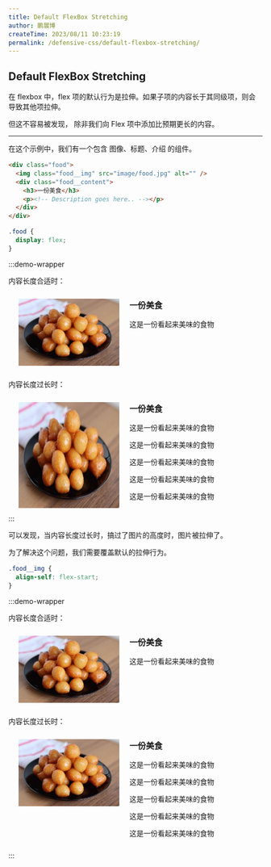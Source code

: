 ```yaml
---
title: Default FlexBox Stretching
author: 鹏展博
createTime: 2023/08/11 10:23:19
permalink: /defensive-css/default-flexbox-stretching/
---
```


## Default FlexBox Stretching

在 flexbox 中，flex 项的默认行为是拉伸。如果子项的内容长于其同级项，则会导致其他项拉伸。

但这不容易被发现， 除非我们向 Flex 项中添加比预期更长的内容。

---

在这个示例中，我们有一个包含 图像、标题、介绍 的组件。

```html
<div class="food">
  <img class="food__img" src="image/food.jpg" alt="" />
  <div class="food__content">
    <h3>一份美食</h3>
    <p><!-- Description goes here.. --></p>
  </div>
</div>
```

```css
.food {
  display: flex;
}
```

<style>
.food-wrapper-110 {
  display: flex;
  padding: 12px 20px;
  background: var(--vp-c-bg);
  border-radius: 5px;
  border: 1px solid var(--vp-c-divider);
  box-shadow: var(--vp-shadow-2);
}
.food-wrapper-110 .food__img {
  width: 200px;
}
.food-wrapper-110 .food__img.start {
  align-self: flex-start;
}
.food-wrapper-110 .food__content {
  padding: 0 20px;
}
.food-wrapper-110 .food__content h3 {
  margin-top: 0;
}
</style>

:::demo-wrapper

<p>内容长度合适时：</p>
<div class="food-wrapper-110">
  <img class="food__img" src="/images/defensive-css/ratio.png" alt="" />
  <div class="food__content">
    <h3>一份美食</h3>
    <p>这是一份看起来美味的食物</p>
  </div>
</div>

<p>内容长度过长时：</p>
<div class="food-wrapper-110">
  <img class="food__img" src="/images/defensive-css/ratio.png" alt="" />
  <div class="food__content">
    <h3>一份美食</h3>
    <p>这是一份看起来美味的食物</p>
    <p>这是一份看起来美味的食物</p>
    <p>这是一份看起来美味的食物</p>
    <p>这是一份看起来美味的食物</p>
    <p>这是一份看起来美味的食物</p>
  </div>
</div>
:::

可以发现，当内容长度过长时，搞过了图片的高度时，图片被拉伸了。

为了解决这个问题，我们需要覆盖默认的拉伸行为。

```css
.food__img {
  align-self: flex-start;
}
```

:::demo-wrapper

<p>内容长度合适时：</p>
<div class="food-wrapper-110">
  <img class="food__img start" src="/images/defensive-css/ratio.png" alt="" />
  <div class="food__content">
    <h3>一份美食</h3>
    <p>这是一份看起来美味的食物</p>
  </div>
</div>

<p>内容长度过长时：</p>
<div class="food-wrapper-110">
  <img class="food__img start" src="/images/defensive-css/ratio.png" alt="" />
  <div class="food__content">
    <h3>一份美食</h3>
    <p>这是一份看起来美味的食物</p>
    <p>这是一份看起来美味的食物</p>
    <p>这是一份看起来美味的食物</p>
    <p>这是一份看起来美味的食物</p>
    <p>这是一份看起来美味的食物</p>
  </div>
</div>
:::
